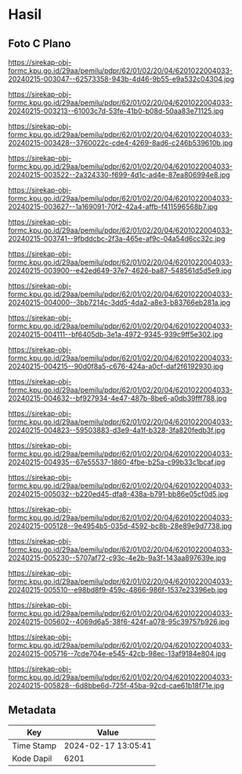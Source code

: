 # Hasil

## Foto C Plano

https://sirekap-obj-formc.kpu.go.id/29aa/pemilu/pdpr/62/01/02/20/04/6201022004033-20240215-003047--62573358-943b-4d46-9b55-e9a532c04304.jpg

https://sirekap-obj-formc.kpu.go.id/29aa/pemilu/pdpr/62/01/02/20/04/6201022004033-20240215-003213--61003c7d-53fe-41b0-b08d-50aa83e71125.jpg

https://sirekap-obj-formc.kpu.go.id/29aa/pemilu/pdpr/62/01/02/20/04/6201022004033-20240215-003428--3760022c-cde4-4269-8ad6-c246b539610b.jpg

https://sirekap-obj-formc.kpu.go.id/29aa/pemilu/pdpr/62/01/02/20/04/6201022004033-20240215-003522--2a324330-f699-4d1c-ad4e-87ea806994e8.jpg

https://sirekap-obj-formc.kpu.go.id/29aa/pemilu/pdpr/62/01/02/20/04/6201022004033-20240215-003627--1a169091-70f2-42a4-affb-f411596568b7.jpg

https://sirekap-obj-formc.kpu.go.id/29aa/pemilu/pdpr/62/01/02/20/04/6201022004033-20240215-003741--9fbddcbc-2f3a-465e-af9c-04a54d6cc32c.jpg

https://sirekap-obj-formc.kpu.go.id/29aa/pemilu/pdpr/62/01/02/20/04/6201022004033-20240215-003900--e42ed649-37e7-4626-ba87-548561d5d5e9.jpg

https://sirekap-obj-formc.kpu.go.id/29aa/pemilu/pdpr/62/01/02/20/04/6201022004033-20240215-004000--3bb7214c-3dd5-4da2-a8e3-b83766eb281a.jpg

https://sirekap-obj-formc.kpu.go.id/29aa/pemilu/pdpr/62/01/02/20/04/6201022004033-20240215-004111--bf6405db-3e1a-4972-9345-939c9ff5e302.jpg

https://sirekap-obj-formc.kpu.go.id/29aa/pemilu/pdpr/62/01/02/20/04/6201022004033-20240215-004215--90d0f8a5-c676-424a-a0cf-daf2f6192930.jpg

https://sirekap-obj-formc.kpu.go.id/29aa/pemilu/pdpr/62/01/02/20/04/6201022004033-20240215-004632--bf927934-4e47-487b-8be6-a0db39fff788.jpg

https://sirekap-obj-formc.kpu.go.id/29aa/pemilu/pdpr/62/01/02/20/04/6201022004033-20240215-004823--59503883-d3e9-4a1f-b328-3fa820fedb3f.jpg

https://sirekap-obj-formc.kpu.go.id/29aa/pemilu/pdpr/62/01/02/20/04/6201022004033-20240215-004935--67e55537-1860-4fbe-b25a-c99b33c1bcaf.jpg

https://sirekap-obj-formc.kpu.go.id/29aa/pemilu/pdpr/62/01/02/20/04/6201022004033-20240215-005032--b220ed45-dfa8-438a-b791-bb86e05cf0d5.jpg

https://sirekap-obj-formc.kpu.go.id/29aa/pemilu/pdpr/62/01/02/20/04/6201022004033-20240215-005128--9e4954b5-035d-4592-bc8b-28e89e9d7738.jpg

https://sirekap-obj-formc.kpu.go.id/29aa/pemilu/pdpr/62/01/02/20/04/6201022004033-20240215-005230--5707af72-c93c-4e2b-9a3f-143aa897639e.jpg

https://sirekap-obj-formc.kpu.go.id/29aa/pemilu/pdpr/62/01/02/20/04/6201022004033-20240215-005510--e98bd8f9-459c-4866-986f-1537e23396eb.jpg

https://sirekap-obj-formc.kpu.go.id/29aa/pemilu/pdpr/62/01/02/20/04/6201022004033-20240215-005602--4069d6a5-38f6-424f-a078-95c39757b926.jpg

https://sirekap-obj-formc.kpu.go.id/29aa/pemilu/pdpr/62/01/02/20/04/6201022004033-20240215-005716--7cde704e-e545-42cb-98ec-13af9184e804.jpg

https://sirekap-obj-formc.kpu.go.id/29aa/pemilu/pdpr/62/01/02/20/04/6201022004033-20240215-005828--6d8bbe6d-725f-45ba-92cd-cae61b18f71e.jpg


## Metadata

| Key        | Value               |
| ---------- | ------------------- |
| Time Stamp | 2024-02-17 13:05:41 |
| Kode Dapil | 6201                |



